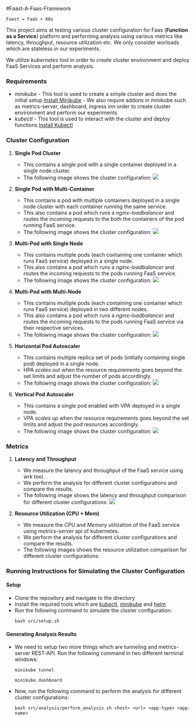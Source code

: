 #Faast-A-Faas-Framework
```
Faast = FaaS + K8s
```
This project aims at testing various cluster configuration for Faas (**Function as a Service**) platform and performing analysis using various metrics like latency, throughput, resource utilization etc. We only consider worloads which are stateless in our experiments. 

We utilize *kubernetes* tool in order to create cluster environment and deploy FaaS Services and perform analysis. 

### Requirements 
- *minikube* - This tool is used to create a simple cluster and does the initial setup [Install Minikube](https://kubernetes.io/docs/tasks/tools/install-minikube/)
             - We also require addons in minikube such as metrics-server, dashboard, ingress inn order to create cluster environment and perform our experiments
- *kubectl* - This tool is used to interact with the cluster and deploy functions [Install Kubectl](https://kubernetes.io/docs/tasks/tools/install-kubectl/) 


### Cluster Configuration
1) **Single Pod Cluster** 
    - This contains a single pod with a single container deployed in a single node cluster. 
    - The following image shows the cluster configuration:
    ![](sp_cluster.png)

2) **Single Pod with Multi-Container** 
    - This contains a pod with multiple containers deployed in a single node cluster with each container running the same service. 
    - This also contains a pod which runs a *nginx-loadbalancer* and routes the incoming requests to the both the containers of the pod running FaaS service.
    - The following image shows the cluster configuration:
    ![](sp_mc_cluster.png)

3) **Multi-Pod with Single Node** 
    - This contains multiple pods (each containing one container which runs FaaS service) deployed in a single node. 
    - This also contains a pod which runs a *nginx-loadbalancer* and routes the incoming requests to the pods running FaaS service. 
    - The following image shows the cluster configuration:
    ![](mp_sn_cluster.png)

4) **Multi-Pod with Multi-Node** 
    - This contains multiple pods (each containing one container which runs FaaS service) deployed in two different nodes.
    - This also contains a pod which runs a *nginx-loadbalancer* and routes the incoming requests to the pods running FaaS service via their respective services.
    - The following image shows the cluster configuration:
    ![](mp_mn_cluster.png)

5) **Horizontal Pod Autoscaler** 
    - This contains multiple replica set of pods (initially containing single pod) deployed in a single node.
    - HPA *scales out* when the resource requirements goes beyond the set limits and adjust the number of pods accordingly. 
    - The following image shows the cluster configuration:
    ![](hpa_cluster.png)

6) **Vertical Pod Autoscaler**
    - This contains a single pod enabled with VPA deployed in a single node. 
    - VPA *scales up* when the resource requirements goes beyond the set limits and adjust the pod resources accordingly. 
    - The following image shows the cluster configuration:
    ![](vpa_cluster.png)

### Metrics
1) **Latency and Throughput** 
    - We measure the latency and throughput of the FaaS service using *wrk* tool. 
    - We perform the analysis for different cluster configurations and compare the results. 
    - The following image shows the latency and throughput comparison for different cluster configurations:
    ![](latency_throughput.png)

2) **Resource Utilization (CPU + Mem)**
    - We measure the *CPU* and *Memory* utilization of the FaaS service using *metrics-server* api of kubernetes.
    - We perform the analysis for different cluster configurations and compare the results.
    - The following images shows the resource utilization comparison for different cluster configurations:
   

### Running Instructions for Simulating the Cluster Configuration
#### Setup
- Clone the repository and navigate to the directory
- Install the required tools which are [kubectl](https://kubernetes.io/docs/tasks/tools/install-kubectl/), [minikube](https://kubernetes.io/docs/tasks/tools/install-minikube/) and [helm](https://helm.sh/docs/intro/install/)
- Run the following command to simulate the cluster configuration:
    ```
    bash src/setup.sh
    ```
#### Generating Analysis Results
- We need to setup two more things which are tunneling and metrics-server REST-API. Run the following command in two different terminal windows:
    ```
    minikube tunnel
    ```
    ```
    minikube dashboard
    ```

- Now, run the following command to perform the analysis for different cluster configurations:
    ```
    bash src/analysis/perform_analysis.sh <host> <url> <app-type> <app-name>
    ```


